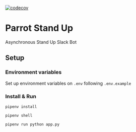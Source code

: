[![codecov](https://codecov.io/gh/adrianomedeirossantos/parrot-standup/branch/master/graph/badge.svg)](https://codecov.io/gh/adrianomedeirossantos/parrot-standup)

# Parrot Stand Up

Asynchronous Stand Up Slack Bot

## Setup

### Environment variables

Set up environment variables on `.env` following `.env.example`

### Install & Run

```shell
pipenv install
```

```.shell
pipenv shell
```

```.shell
pipenv run python app.py
```
